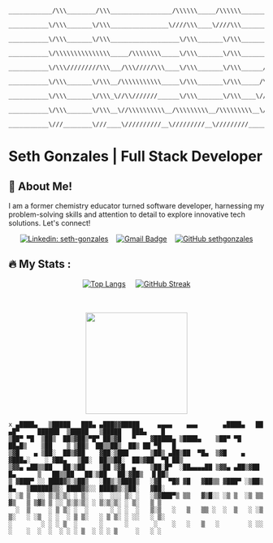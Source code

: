 ```
 ____________/\\\________/\\\_________________/\\\\\\_____/\\\\\\____________________________         
  ___________\/\\\_______\/\\\________________\////\\\____\////\\\____________________________        
   ___________\/\\\_______\/\\\___________________\/\\\_______\/\\\____________________________       
    ___________\/\\\\\\\\\\\\\\\_____/\\\\\\\\_____\/\\\_______\/\\\________/\\\\\______________      
     ___________\/\\\/////////\\\___/\\\/////\\\____\/\\\_______\/\\\______/\\\///\\\____________     
      ___________\/\\\_______\/\\\__/\\\\\\\\\\\_____\/\\\_______\/\\\_____/\\\__\//\\\___________    
       ___________\/\\\_______\/\\\_\//\\///////______\/\\\_______\/\\\____\//\\\__/\\\____________   
        ___________\/\\\_______\/\\\__\//\\\\\\\\\\__/\\\\\\\\\__/\\\\\\\\\__\///\\\\\/_____________  
         ___________\///________\///____\//////////__\/////////__\/////////_____\/////_______________
```

# Seth Gonzales | Full Stack Developer
## :wave: About Me!
I am a former chemistry educator turned software developer, harnessing my problem-solving skills and attention to detail to explore innovative tech solutions. Let's connect!

<div align="center" >
  
  [![Linkedin: seth-gonzales](https://img.shields.io/badge/-seth-gonzales-blue?style=flat-square&logo=Linkedin&logoColor=white&link=https://www.linkedin.com/in/seth-gonzales/)](https://www.linkedin.com/in/seth-gonzales/) &nbsp;&nbsp;
  [![Gmail Badge](https://img.shields.io/badge/Gmail-red?style=flat-square&logo=gmail&logoColor=white)](mailto:sethgonzales157@gmail.com?subject=Hello%20Seth!) &nbsp;&nbsp;
  [![GitHub sethgonzales](https://img.shields.io/github/followers/sethgonzales?label=follow&style=social)](https://github.com/sethgonzales)

</div>

## :fire: My Stats :
  
<div align="center">
  
[![Top Langs](https://github-readme-stats.vercel.app/api/top-langs/?username=sethgonzales&layout=compact&theme=neon)](https://github.com/anuraghazra/github-readme-stats) &nbsp;&nbsp;&nbsp; [![GitHub Streak](http://github-readme-streak-stats.herokuapp.com?user=sethgonzales&theme=neon-dark&mode=weekly)](https://git.io/streak-stats)

</div><br /><br />

<div align="center">
  <img src="https://media.giphy.com/media/f3Ft7V5eBKX55XDJXC/giphy.gif" width="200"/>
</div>

```
x ▄████▄   ▒█████   ███▄ ▄███▓▓█████     ▄▄▄▄    ▄▄▄       ▄████▄   ██ ▄█▀     ██████  ▒█████   ▒█████   ███▄    █ 
▒██▀ ▀█  ▒██▒  ██▒▓██▒▀█▀ ██▒▓█   ▀    ▓█████▄ ▒████▄    ▒██▀ ▀█   ██▄█▒    ▒██    ▒ ▒██▒  ██▒▒██▒  ██▒ ██ ▀█   █ 
▒▓█    ▄ ▒██░  ██▒▓██    ▓██░▒███      ▒██▒ ▄██▒██  ▀█▄  ▒▓█    ▄ ▓███▄░    ░ ▓██▄   ▒██░  ██▒▒██░  ██▒▓██  ▀█ ██▒
▒▓▓▄ ▄██▒▒██   ██░▒██    ▒██ ▒▓█  ▄    ▒██░█▀  ░██▄▄▄▄██ ▒▓▓▄ ▄██▒▓██ █▄      ▒   ██▒▒██   ██░▒██   ██░▓██▒  ▐▌██▒
▒ ▓███▀ ░░ ████▓▒░▒██▒   ░██▒░▒████▒   ░▓█  ▀█▓ ▓█   ▓██▒▒ ▓███▀ ░▒██▒ █▄   ▒██████▒▒░ ████▓▒░░ ████▓▒░▒██░   ▓██░
░ ░▒ ▒  ░░ ▒░▒░▒░ ░ ▒░   ░  ░░░ ▒░ ░   ░▒▓███▀▒ ▒▒   ▓▒█░░ ░▒ ▒  ░▒ ▒▒ ▓▒   ▒ ▒▓▒ ▒ ░░ ▒░▒░▒░ ░ ▒░▒░▒░ ░ ▒░   ▒ ▒ 
  ░  ▒     ░ ▒ ▒░ ░  ░      ░ ░ ░  ░   ▒░▒   ░   ▒   ▒▒ ░  ░  ▒   ░ ░▒ ▒░   ░ ░▒  ░ ░  ░ ▒ ▒░   ░ ▒ ▒░ ░ ░░   ░ ▒░
░        ░ ░ ░ ▒  ░      ░      ░       ░    ░   ░   ▒   ░        ░ ░░ ░    ░  ░  ░  ░ ░ ░ ▒  ░ ░ ░ ▒     ░   ░ ░ 
```
